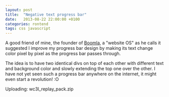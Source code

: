 ```yaml
---
layout: post
title:  "Negative text progress bar"
date:   2013-08-22 22:00:00 +0100
categories: rontend
tags: css javascript
---
```


A good friend of mine, the founder of [Boomla][boomla], a "website OS" as he calls it suggested I improve my progress bar design by making its text change color pixel by pixel as the progress bar passes through.

<!--more-->

The idea is to have two identical divs on top of each other with different text and background color and slowly extending the top one over the other. I have not yet seen such a progress bar anywhere on the internet,
it might even start a revolution! :O

<link rel="stylesheet" href="/static/progress-bar.css">

<div class="centering-wrapper">
    <div class="progress-container">
        <!-- the span element is needed to fill the padding (without it, that padding would be filled with background color) -->
        <div class="progress-bar positive"><span></span>Uploading: wc3l_replay_pack.zip</div>
        <div class="progress-bar negative"></div>
    </div>
</div>

<script src="/static/progress-bar.js"></script>

[boomla]: https://boomla.com/

